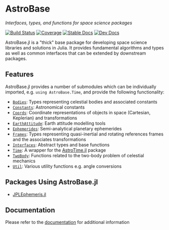 # AstroBase

*Interfaces, types, and functions for space science packages*

[![Build Status](https://github.com/JuliaAstro/AstroBase.jl/workflows/CI/badge.svg?branch=master)](https://github.com/JuliaAstro/AstroBase.jl/actions)
[![Coverage](https://codecov.io/gh/JuliaAstro/AstroBase.jl/branch/master/graph/badge.svg)](https://codecov.io/gh/JuliaAstro/AstroBase.jl)
[![Stable Docs](https://img.shields.io/badge/docs-stable-blue.svg)](https://JuliaAstro.github.io/AstroBase.jl/stable)
[![Dev Docs](https://img.shields.io/badge/docs-dev-blue.svg)](https://JuliaAstro.github.io/AstroBase.jl/dev)

AstroBase.jl is a "thick" base package for developing space science libraries and solutions in Julia.
It provides fundamental algorithms and types as well as common interfaces that can be extended by
downstream packages.

## Features

AstroBase.jl provides a number of submodules which can be individually imported,
e.g. `using AstroBase.Time`, and provide the following functionality:

<!-- FIXME: Use link to stable docs once this is about to be published -->
- [`Bodies`](https://juliaastro.github.io/AstroBase.jl/dev/modules/bodies/):
	Types representing celestial bodies and associated constants
- [`Constants`](https://juliaastro.github.io/AstroBase.jl/dev/modules/constants/):
	Astronomical constants
- [`Coords`](https://juliaastro.github.io/AstroBase.jl/dev/modules/coords/):
	Coordinate representations of objects in space (Cartesian, Keplerian) and transformations
- [`EarthAttitude`](https://juliaastro.github.io/AstroBase.jl/dev/modules/earth_attitude/):
	Earth attitude modelling tools
- [`Ephemerides`](https://juliaastro.github.io/AstroBase.jl/dev/modules/ephemerides/):
	Semi-analytical planetary ephemerides
- [`Frames`](https://juliaastro.github.io/AstroBase.jl/dev/modules/frames/):
	Types representing quasi-inertial and rotating references frames and the associates
	transformations
- [`Interfaces`](https://juliaastro.github.io/AstroBase.jl/dev/modules/interfaces/):
	Abstract types and base functions
- [`Time`](https://juliaastro.github.io/AstroBase.jl/dev/modules/time/):
	A wrapper for the [AstroTime.jl](https://github.com/JuliaAstro/AstroTime.jl) package
- [`TwoBody`](https://juliaastro.github.io/AstroBase.jl/dev/modules/two_body/):
	Functions related to the two-body problem of celestial mechanics
- [`Util`](https://juliaastro.github.io/AstroBase.jl/dev/modules/util/):
	Various utility functions e.g. angle conversions

## Packages Using AstroBase.jl

- [JPLEphemeris.jl](https://github.com/JuliaAstro/JPLEphemeris.jl)

## Documentation

Please refer to the [documentation](https://JuliaAstro.github.io/AstroBase.jl/stable/)
for additional information

